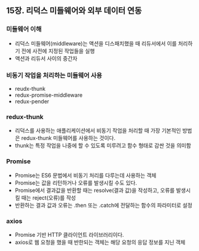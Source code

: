 ## 15장. 리덕스 미들웨어와 외부 데이터 연동


### 미들웨어 이해

- 리덕스 미들웨어(middleware)는 액션을 디스패치했을 때 리듀서에서 이를 처리하기 전에 사전에 지정된 작업들을 실행
- 액션과 리듀서 사이의 중간자

### 비동기 작업을 처리하는 미들웨어 사용

- reudx-thunk
- redux-promise-middleware
- redux-pender

### redux-thunk

- 리덕스를 사용하는 애플리케이션에서 비동기 작업을 처리할 때 가장 기본적인 방법은 redux-thunk 미들웨어를 사용하는 것이다.
- thunk는 특정 작업을 나중에 할 수 있도록 미루려고 함수 형태로 감싼 것을 의미함

### Promise

- Promise는 ES6 문법에서 비동기 처리를 다루는데 사용하는 객체
- Promise는 값을 리턴하거나 오류를 발생시킬 수도 있다.
- Promise에서 결과값을 반환할 때는 resolve(결과 값)을 작성하고, 오류를 발생시킬 때는 reject(오류)를 작성
- 반환하는 결과 값과 오류는 .then 또는 .catch에 전달하는 함수의 파라미터로 설정 

### axios

- Promise 기반 HTTP 클라이언트 라이브러리이다. 
- axios로 웹 요청을 했을 때 반한되는 객체는 해당 요청의 응답 정보를 지닌 객체 